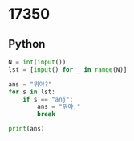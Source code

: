 # 17350

## Python

```python
N = int(input())
lst = [input() for _ in range(N)]

ans = "뭐야?"
for s in lst:
    if s == "anj":
        ans = "뭐야;"
        break

print(ans)

```
